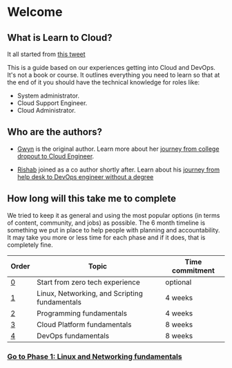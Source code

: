 # Welcome

## What is Learn to Cloud?


It all started from [this tweet](https://twitter.com/madebygps/status/1406258053427740672?lang=en)

This is a guide based on our experiences getting into Cloud and DevOps. It's not a book or course. It outlines everything you need to learn so that at the end of it you should have the technical knowledge for roles like:

- System administrator.
- Cloud Support Engineer.
- Cloud Administrator.
 

## Who are the authors?


- [Gwyn](https://aka.ms/madebygps) is the original author. Learn more about her [journey from college dropout to Cloud Engineer](https://youtu.be/kluKaLXJ2lg).

- [Rishab](https://twitter.com/rishabk7) joined as a co author shortly after. Learn about his [journey from help desk to DevOps engineer without a degree](https://youtu.be/LZuWZ0SBYm8) 

## How long will this take me to complete


We tried to keep it as general and using the most popular options (in terms of content, community, and jobs) as possible. The 6 month timeline is something we put in place to help people with planning and accountability. It may take you more or less time for each phase and if it does, that is completely fine.


| Order | Topic                           | Time commitment |
|-------|---------------------------------|-------------------|
| [0](phase0/README.md)     | Start from zero tech experience  | optional 
| [1](phase1/README.md)     | Linux, Networking, and Scripting fundamentals | 4 weeks           |
| [2](phase2/README.md)     | Programming fundamentals | 4 weeks           |
| [3](phase3/README.md)    | Cloud Platform fundamentals| 8 weeks           |
| [4](phase4/README.md)     | DevOps fundamentals         | 8 weeks           |




### [Go to Phase 1: Linux and Networking fundamentals](phase1/README.md)
